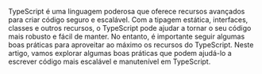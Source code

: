 TypeScript é uma linguagem poderosa que oferece recursos avançados para criar código seguro e escalável. Com a tipagem estática, interfaces, classes e outros recursos, o TypeScript pode ajudar a tornar o seu código mais robusto e fácil de manter. No entanto, é importante seguir algumas boas práticas para aproveitar ao máximo os recursos do TypeScript. Neste artigo, vamos explorar algumas boas práticas que podem ajudá-lo a escrever código mais escalável e manutenível em TypeScript.